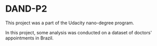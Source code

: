 # DAND-P2

This project was a part of the Udacity nano-degree program.

In this project, some analysis was conducted on a dataset of doctors' appointments in Brazil.
